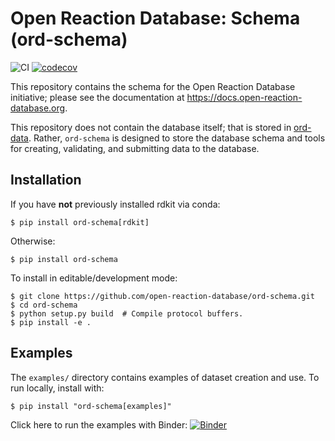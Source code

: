 # Open Reaction Database: Schema (ord-schema)

![CI](https://github.com/Open-Reaction-Database/ord-schema/workflows/CI/badge.svg?branch=main)
[![codecov](https://codecov.io/gh/Open-Reaction-Database/ord-schema/branch/main/graph/badge.svg)](https://codecov.io/gh/Open-Reaction-Database/ord-schema)

This repository contains the schema for the Open Reaction Database initiative; please see the documentation
at https://docs.open-reaction-database.org.

This repository does not contain the database itself; that is stored
in [ord-data](https://github.com/open-reaction-database/ord-data). Rather, `ord-schema` is
designed to store the database schema and tools for creating, validating, and submitting data to the database.

## Installation

If you have __not__ previously installed rdkit via conda:

```shell
$ pip install ord-schema[rdkit]
```

Otherwise:

```shell
$ pip install ord-schema
```

To install in editable/development mode:

```shell
$ git clone https://github.com/open-reaction-database/ord-schema.git
$ cd ord-schema
$ python setup.py build  # Compile protocol buffers.
$ pip install -e .
```

## Examples

The `examples/` directory contains examples of dataset creation and use. To run locally, install with:

```shell
$ pip install "ord-schema[examples]"
```

Click here to run the examples with
Binder: [![Binder](https://mybinder.org/badge_logo.svg)](https://mybinder.org/v2/gh/open-reaction-database/ord-schema/HEAD?filepath=examples)

